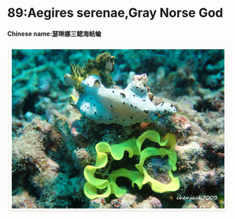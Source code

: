 # 89:Aegires serenae,Gray Norse God

#### Chinese name:瑟琳娜三鳃海蛞蝓

![](../../.gitbook/assets/aegires-serenae.jpg)

